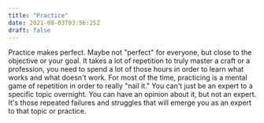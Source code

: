 ```yaml
---
title: "Practice"
date: 2021-08-03T03:56:25Z
draft: false
---
```


Practice makes perfect. Maybe not "perfect" for everyone, but close to the objective or your goal. It takes a lot of repetition to truly master a craft or a profession, you need to spend a lot of those hours in order to learn what works and what doesn't work. For most of the time, practicing is a mental game of repetition in order to really "nail it." You can't just be an expert to a specific topic overnight. You can have an opinion about it, but not an expert. It's those repeated failures and struggles that will emerge you as an expert to that topic or practice.
